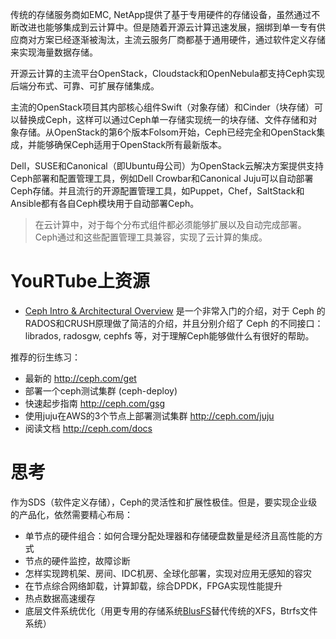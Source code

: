 传统的存储服务商如EMC, NetApp提供了基于专用硬件的存储设备，虽然通过不断改进也能够集成到云计算中。但是随着开源云计算迅速发展，捆绑到单一专有供应商对方案已经逐渐被淘汰，主流云服务厂商都基于通用硬件，通过软件定义存储来实现海量数据存储。

开源云计算的主流平台OpenStack，Cloudstack和OpenNebula都支持Ceph实现后端分布式、可靠、可扩展存储集成。

主流的OpenStack项目其内部核心组件Swift（对象存储）和Cinder（块存储）可以替换成Ceph，这样可以通过Ceph单一存储实现统一的块存储、文件存储和对象存储。从OpenStack的第6个版本Folsom开始，Ceph已经完全和OpenStack集成，并能够确保Ceph适用于OpenStack所有最新版本。

Dell，SUSE和Canonical（即Ubuntu母公司）为OpenStack云解决方案提供支持Ceph部署和配置管理工具，例如Dell Crowbar和Canonical Juju可以自动部署Ceph存储。并且流行的开源配置管理工具，如Puppet，Chef，SaltStack和Ansible都有各自Ceph模块用于自动部署Ceph。

> 在云计算中，对于每个分布式组件都必须能够扩展以及自动完成部署。Ceph通过和这些配置管理工具兼容，实现了云计算的集成。

# YouRTube上资源

* [Ceph Intro & Architectural Overview](https://www.youtube.com/watch?v=7I9uxoEhUdY&index=7&list=WL&t=0s) 是一个非常入门的介绍，对于 Ceph 的RADOS和CRUSH原理做了简洁的介绍，并且分别介绍了 Ceph 的不同接口：librados, radosgw, cephfs 等，对于理解Ceph能够做什么有很好的帮助。

推荐的衍生练习：

* 最新的 http://ceph.com/get
* 部署一个ceph测试集群 (ceph-deploy)
* 快速起步指南 http://ceph.com/gsg
* 使用juju在AWS的3个节点上部署测试集群 http://ceph.com/juju
* 阅读文档 http://ceph.com/docs

# 思考

作为SDS（软件定义存储），Ceph的灵活性和扩展性极佳。但是，要实现企业级的产品化，依然需要精心布局：

* 单节点的硬件组合：如何合理分配处理器和存储硬盘数量是经济且高性能的方式
* 节点的硬件监控，故障诊断
* 怎样实现跨机架、房间、IDC机房、全球化部署，实现对应用无感知的容灾
* 在节点综合网络卸载，计算卸载，综合DPDK，FPGA实现性能提升
* 热点数据高速缓存
* 底层文件系统优化（用更专用的存储系统[BlusFS](https://ceph.com/community/new-luminous-bluestore/)替代传统的XFS，Btrfs文件系统）